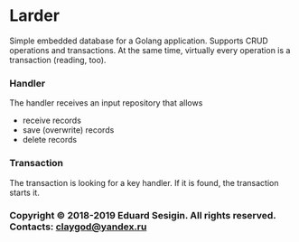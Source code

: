 # Larder

Simple embedded database for a Golang application.
Supports CRUD operations and transactions.
At the same time, virtually every operation is a transaction (reading, too).

### Handler

The handler receives an input repository that allows
- receive records
- save (overwrite) records
- delete records

### Transaction

The transaction is looking for a key handler.
If it is found, the transaction starts it.

### Copyright © 2018-2019 Eduard Sesigin. All rights reserved. Contacts: <claygod@yandex.ru>